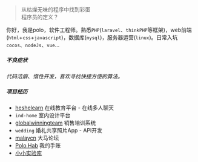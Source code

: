 > 从枯燥无味的程序中找到彩蛋   
> 程序员的定义？

你好，我是polo，软件工程师。熟悉`PHP`(`laravel`、`thinkPHP`等框架)，web前端(`html`+`css`+`javascript`)，数据库(`mysql`)，服务器运营(`linux`)。日常入坑 `cocos`、`nodeJs`、`vue`...  

##### 不良症状

*代码洁癖、惰性开发，喜欢寻找快捷方便的算法。*


##### 项目经历

- [heshelearn][1] 在线教育平台 - 在线多人聊天
- `ind-home` 室内设计平台
- [globalwinningteam][2] 销售培训系统
- `wedding` 婚礼共享照片App - API开发
- [malaycn][3] 大马论坛
- [Polo Hab][4] 我的手账
- [小小实验库][5] 

[1]: //dev.heshelearn.com/
[2]: //globalwinningteam.com/zh
[3]: //bbs.malaycn.com/
[4]: //polo-huang.github.io/
[5]: //wb-tseekauto.com/
